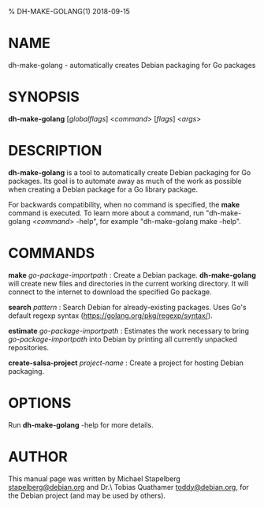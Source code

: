 % DH-MAKE-GOLANG(1) 2018-09-15

# NAME

dh-make-golang - automatically creates Debian packaging for Go packages

# SYNOPSIS

**dh-make-golang** [*globalflags*] <*command*> [*flags*] <*args*>

# DESCRIPTION

**dh-make-golang** is a tool to automatically create Debian packaging for Go
packages. Its goal is to automate away as much of the work as possible when
creating a Debian package for a Go library package.

For backwards compatibility, when no command is specified, the **make**
command is executed. To learn more about a command, run
"dh-make-golang <*command*> -help", for example "dh-make-golang make -help".

# COMMANDS

**make** *go-package-importpath*
:   Create a Debian package. **dh-make-golang** will create new files and
    directories in the current working directory. It will connect to
    the internet to download the specified Go package.

**search** *pattern*
:   Search Debian for already-existing packages. Uses Go's default
    regexp syntax (https://golang.org/pkg/regexp/syntax/).

**estimate** *go-package-importpath*
:   Estimates the work necessary to bring *go-package-importpath*
    into Debian by printing all currently unpacked repositories.

**create-salsa-project** *project-name*
:   Create a project for hosting Debian packaging.

# OPTIONS

Run **dh-make-golang** -help for more details.

# AUTHOR

This manual page was written by Michael Stapelberg <stapelberg@debian.org>
and Dr.\ Tobias Quathamer <toddy@debian.org>,
for the Debian project (and may be used by others).
